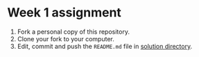 # Week 1 assignment

1. Fork a personal copy of this repository.
2. Clone your fork to your computer.
3. Edit, commit and push the `README.md` file in [solution directory](../solution/).

